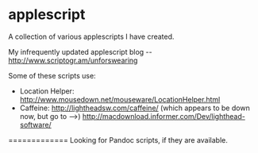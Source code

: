 applescript
===========

A collection of various applescripts I have created. 

My infrequently updated applescript blog -- http://www.scriptogr.am/unforswearing

Some of these scripts use:  

- Location Helper: http://www.mousedown.net/mouseware/LocationHelper.html  
- Caffeine: http://lightheadsw.com/caffeine/ (which appears to be down now, but go to -->) http://macdownload.informer.com/Dev/lighthead-software/


=============
Looking for Pandoc scripts, if they are available. 
